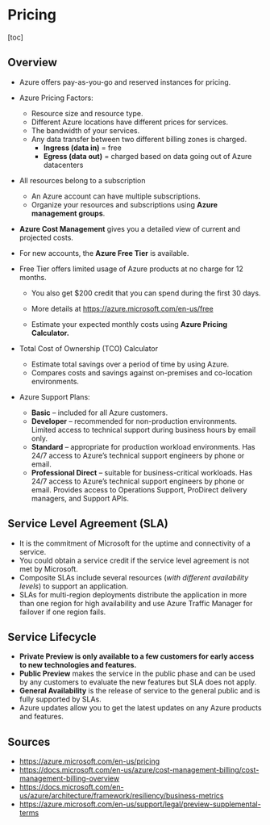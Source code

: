 # Pricing

[toc]

## Overview

- Azure offers pay-as-you-go and reserved instances for pricing.
- Azure Pricing Factors:
  - Resource size and resource type.
  - Different Azure locations have different prices for services.
  - The bandwidth of your services.
  - Any data transfer between two different billing zones is charged.
    - **Ingress (data in)** = free
    - **Egress (data out)** = charged based on data going out of Azure datacenters
- All resources belong to a subscription
  - An Azure account can have multiple subscriptions.
  - Organize your resources and subscriptions using **Azure management groups**.
- **Azure Cost Management** gives you a detailed view of current and projected costs.
- For new accounts, the **Azure Free Tier** is available.

- Free Tier offers limited usage of Azure products at no charge for 12 months.

  - You also get $200 credit that you can spend during the first 30 days.
  - More details at https://azure.microsoft.com/en-us/free

  - Estimate your expected monthly costs using **Azure Pricing Calculator.**

- Total Cost of Ownership (TCO) Calculator

  - Estimate total savings over a period of time by using Azure.
  - Compares costs and savings against on-premises and co-location environments.

- Azure Support Plans:
  - **Basic** – included for all Azure customers.
  - **Developer** – recommended for non-production environments. Limited access to technical support during business hours by email only.
  - **Standard** – appropriate for production workload environments. Has 24/7 access to Azure’s technical support engineers by phone or email.
  - **Professional Direct** – suitable for business-critical  workloads. Has 24/7 access to Azure’s technical support engineers by  phone or email. Provides access to Operations Support, ProDirect  delivery managers, and Support APIs.



## Service Level Agreement (SLA)

- It is the commitment of Microsoft for the uptime and connectivity of a service.
- You could obtain a service credit if the service level agreement is not met by Microsoft.
- Composite SLAs include several resources (*with different availability levels*) to support an application.
- SLAs for multi-region deployments distribute the application  in more than one region for high availability and use Azure Traffic  Manager for failover if one region fails.



## Service Lifecycle

- **Private Preview is only available to a few customers for early access to new technologies and features.**
- **Public Preview** makes the service in the public phase and can be used by any customers to evaluate the new features but SLA does not apply.
- **General Availability** is the release of service to the general public and is fully supported by SLAs.
- Azure updates allow you to get the latest updates on any Azure products and features.



## Sources

- https://azure.microsoft.com/en-us/pricing
- https://docs.microsoft.com/en-us/azure/cost-management-billing/cost-management-billing-overview
- https://docs.microsoft.com/en-us/azure/architecture/framework/resiliency/business-metrics
- https://azure.microsoft.com/en-us/support/legal/preview-supplemental-terms
